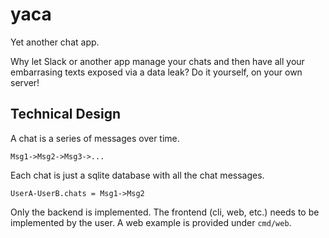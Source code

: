 # yaca
Yet another chat app.

Why let Slack or another app manage your chats and then have all your embarrasing texts exposed via a data leak?
Do it yourself, on your own server!

## Technical Design

A chat is a series of messages over time.
```
Msg1->Msg2->Msg3->...
```

Each chat is just a sqlite database with all the chat messages.
```
UserA-UserB.chats = Msg1->Msg2
```

Only the backend is implemented. The frontend (cli, web, etc.) needs to be implemented by the user. A web example is provided under `cmd/web`.